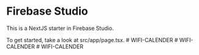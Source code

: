 # Firebase Studio

This is a NextJS starter in Firebase Studio.

To get started, take a look at src/app/page.tsx.
#   W I F I - C A L E N D E R  
 #   W I F I - C A L E N D E R  
 #   W I F I - C A L E N D E R  
 